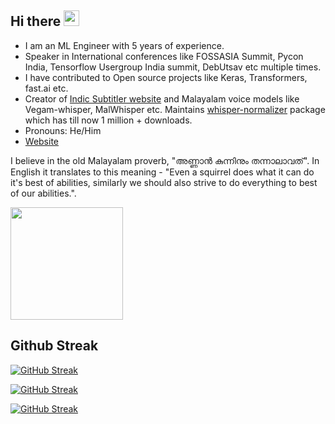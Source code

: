 ## Hi there <a href="https://www.kurianbenoy.com/"><img src="https://media.giphy.com/media/hvRJCLFzcasrR4ia7z/giphy.gif" width="25px"></a>

- I am an ML Engineer with 5 years of experience.
- Speaker in International conferences like FOSSASIA Summit, Pycon India, Tensorflow Usergroup India summit, DebUtsav etc multiple times.
- I have contributed to Open source projects like Keras, Transformers, fast.ai etc.
- Creator of [Indic Subtitler website](https://indicsubtitler.in) and Malayalam voice models like Vegam-whisper, MalWhisper etc. Maintains [whisper-normalizer](https://github.com/kurianbenoy/whisper_normalizer) package which has till now 1 million + downloads.
- Pronouns: He/Him
- [Website](https://kurianbenoy.com/)

I believe in the old Malayalam proverb, "അണ്ണാൻ കുന്നിനും തന്നാലാവത്". In English it translates to this meaning - "Even a squirrel does what it can do it's best of abilities, similarly we should also strive to do everything to best of our abilities.".


<img height="180em" src="https://github-readme-stats-eight-theta.vercel.app/api?username=kurianbenoy&show_icons=true&include_all_commits=true&count_private=true"/>

## Github Streak

[![GitHub Streak](https://streak-stats.demolab.com?user=kurianbenoy)](https://git.io/streak-stats)

[![GitHub Streak](https://streak-stats.demolab.com?user=kurianbenoy&locale=hi&short_numbers=true&date_format=M%20j%5B%2C%20Y%5D&hide_longest_streak=true)](https://git.io/streak-stats)

[![GitHub Streak](https://streak-stats.demolab.com?user=kurianbenoy&locale=kn&short_numbers=true&date_format=M%20j%5B%2C%20Y%5D&hide_longest_streak=true)](https://git.io/streak-stats)
